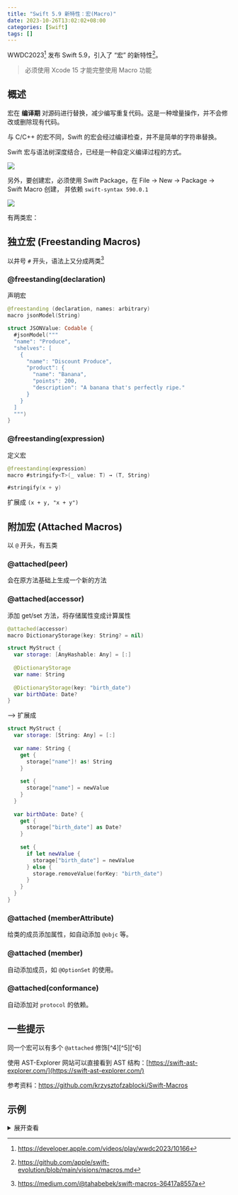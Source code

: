 ```yaml
---
title: "Swift 5.9 新特性：宏(Macro)"
date: 2023-10-26T13:02:02+08:00
categories: [Swift]
tags: []
---
```


WWDC2023[^1] 发布 Swift 5.9，引入了 “宏” 的新特性[^2]。

> 必须使用 Xcode 15 才能完整使用 Macro 功能

## 概述

宏在 **编译期** 对源码进行替换，减少编写重复代码。这是一种增量操作，并不会修改或删除现有代码。

与 C/C++ 的宏不同，Swift 的宏会经过编译检查，并不是简单的字符串替换。

Swift 宏与语法树深度结合，已经是一种自定义编译过程的方式。

![](https://ryder-1252249141.cos.ap-shanghai.myqcloud.com/uPic/2023-10-26-Er8qZG.png)

另外，要创建宏，必须使用 Swift Package，在 File -> New -> Package -> Swift Macro 创建，
并依赖 `swift-syntax 590.0.1`

![](https://ryder-1252249141.cos.ap-shanghai.myqcloud.com/uPic/2023-10-26-r2rFp2.png)

有两类宏：

## 独立宏 (Freestanding Macros)

以井号 `#` 开头，语法上又分成两类[^3]

### @freestanding(declaration)

声明宏

```swift
@freestanding (declaration, names: arbitrary)
macro jsonModel(String)

struct JSONValue: Codable {
  #jsonModel("""
  "name": "Produce",
  "shelves": [
    {
      "name": "Discount Produce",
      "product": {
        "name": "Banana",
        "points": 200,
        "description": "A banana that's perfectly ripe."
      }
    }
  ]
  """)
}
```

### @freestanding(expression)

定义宏

```swift
@freestanding(expression)
macro #stringify<T>(_ value: T) → (T, String)

#stringify(x + y)
```

扩展成 `(x + y, "x + y")`

## 附加宏 (Attached Macros)

以 `@` 开头，有五类

### @attached(peer)

会在原方法基础上生成一个新的方法

### @attached(accessor)

添加 get/set 方法，将存储属性变成计算属性

```swift
@attached(accessor) 
macro DictionaryStorage(key: String? = nil)

struct MyStruct {
  var storage: [AnyHashable: Any] = [:]
  
  @DictionaryStorage
  var name: String
  
  @DictionaryStorage(key: "birth_date")
  var birthDate: Date?
}
```

--> 扩展成

```swift
struct MyStruct {
  var storage: [String: Any] = [:]
  
  var name: String {
    get { 
      storage["name"]! as! String
    }
    
    set {
      storage["name"] = newValue
    }
  }
  
  var birthDate: Date? {
    get {
      storage["birth_date"] as Date?
    }
    
    set {
      if let newValue {
        storage["birth_date"] = newValue
      } else {
        storage.removeValue(forKey: "birth_date")
      }
    }
  }
}
```

### @attached (memberAttribute)

给类的成员添加属性，如自动添加 `@objc` 等。

### @attached (member)

自动添加成员，如 `@OptionSet` 的使用。

### @attached(conformance)

自动添加对 `protocol` 的依赖。

## 一些提示

同一个宏可以有多个 `@attached` 修饰[^4][^5][^6]

使用 AST-Explorer 网站可以直接看到 AST 结构：[https://swift-ast-explorer.com/](https://swift-ast-explorer.com/)

参考资料：https://github.com/krzysztofzablocki/Swift-Macros

## 示例

<details>
<summary>展开查看</summary>

{{< gist ryderfang 6f3c1ee642e881b9f72052a6edab3e9b >}}
</details>

[^1]: https://developer.apple.com/videos/play/wwdc2023/10166
[^2]: https://github.com/apple/swift-evolution/blob/main/visions/macros.md
[^3]: https://medium.com/@tahabebek/swift-macros-36417a8557a